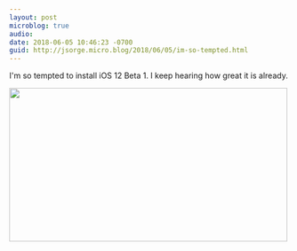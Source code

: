 ```yaml
---
layout: post
microblog: true
audio: 
date: 2018-06-05 10:46:23 -0700
guid: http://jsorge.micro.blog/2018/06/05/im-so-tempted.html
---
```

I'm so tempted to install iOS 12 Beta 1. I keep hearing how great it is already. 

<img src="http://mb.jsorge.net/uploads/2018/08e8344c15.jpg" width="500" height="277" />
